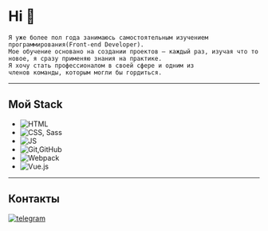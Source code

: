 # Hi 👋
```
Я уже более пол года занимаюсь самостоятельным изучением программирования(Front-end Developer).
Мое обучение основано на создании проектов – каждый раз, изучая что то новое, я сразу применяю знания на практике.
Я хочу стать профессионалом в своей сфере и одним из
членов команды, которым могли бы гордиться.
```
---
## Мой Stack

* ![HTML](https://img.shields.io/badge/HTML-blue)
* ![CSS, Sass](https://img.shields.io/badge/CSS,Sass-red)
* ![JS](https://img.shields.io/badge/JS-yellow)
* ![Git,GitHub](https://img.shields.io/badge/Git,GitHub-black)
* ![Webpack](https://img.shields.io/badge/Webpack-orange)
* ![Vue.js](https://img.shields.io/badge/Vue.js-<COLOR>)
---
## Контакты
[![telegram](https://img.shields.io/badge/Telegram-black??style=for-the-badge&logo=telegram)](https://t.me/NikolaiNikola1)

